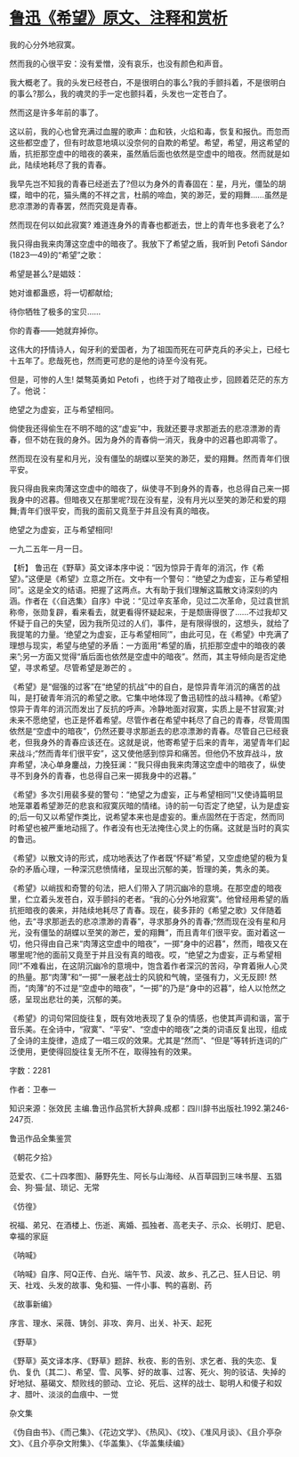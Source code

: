 # [鲁迅《希望》原文、注释和赏析](https://www.vrrw.net/wx/9391.html)

我的心分外地寂寞。

然而我的心很平安：没有爱憎，没有哀乐，也没有颜色和声音。

我大概老了。我的头发已经苍白，不是很明白的事么?我的手颤抖着，不是很明白的事么?那么，我的魂灵的手一定也颤抖着，头发也一定苍白了。

然而这是许多年前的事了。

这以前，我的心也曾充满过血腥的歌声：血和铁，火焰和毒，恢复和报仇。而忽而这些都空虚了，但有时故意地填以没奈何的自欺的希望。希望，希望，用这希望的盾，抗拒那空虚中的暗夜的袭来，虽然盾后面也依然是空虚中的暗夜。然而就是如此，陆续地耗尽了我的青春。

我早先岂不知我的青春已经逝去了?但以为身外的青春固在：星，月光，僵坠的胡蝶，暗中的花，猫头鹰的不祥之言，杜鹃的啼血，笑的渺茫，爱的翔舞……虽然是悲凉漂渺的青春罢，然而究竟是青春。

然而现在何以如此寂寞? 难道连身外的青春也都逝去，世上的青年也多衰老了么?

我只得由我来肉薄这空虚中的暗夜了。我放下了希望之盾，我听到 Petofi Sándor (1823—49)的“希望”之歌：

希望是甚么?是娼妓：

她对谁都蛊惑，将一切都献给;

待你牺牲了极多的宝贝……

你的青春——她就弃掉你。

这伟大的抒情诗人，匈牙利的爱国者，为了祖国而死在可萨克兵的矛尖上，已经七十五年了。悲哉死也，然而更可悲的是他的诗至今没有死。

但是，可惨的人生! 桀骜英勇如 Petofi ，也终于对了暗夜止步，回顾着茫茫的东方了。他说：

绝望之为虚妄，正与希望相同。

倘使我还得偷生在不明不暗的这“虚妄”中，我就还要寻求那逝去的悲凉漂渺的青春，但不妨在我的身外。因为身外的青春倘一消灭，我身中的迟暮也即凋零了。

然而现在没有星和月光，没有僵坠的胡蝶以至笑的渺茫，爱的翔舞。然而青年们很平安。

我只得由我来肉薄这空虚中的暗夜了，纵使寻不到身外的青春，也总得自己来一掷我身中的迟暮。但暗夜又在那里呢?现在没有星，没有月光以至笑的渺茫和爱的翔舞;青年们很平安，而我的面前又竟至于并且没有真的暗夜。

绝望之为虚妄，正与希望相同!

一九二五年一月一日。



【析】 鲁迅在《野草》英文译本序中说：“因为惊异于青年的消沉，作《希望》。”这便是《希望》立意之所在。文中有一个警句：“绝望之为虚妄，正与希望相同”。这是全文的结语。把握了这两点。大有助于我们理解这篇散文诗深刻的内涵。作者在《〈自选集〉自序》中说：“见过辛亥革命，见过二次革命，见过袁世凯称帝，张勋复辟，看来看去，就更看得怀疑起来，于是颓唐得很了……不过我却又怀疑于自己的失望，因为我所见过的人们，事件，是有限得很的，这想头，就给了我提笔的力量。‘绝望之为虚妄，正与希望相同’”，由此可见，在《希望》中充满了理想与现实，希望与绝望的矛盾：一方面用“希望的盾，抗拒那空虚中的暗夜的袭来”;另一方面又觉得“盾后面也依然是空虚中的暗夜”。然而，其主导倾向是否定绝望，寻求希望。尽管希望是渺芒的 。

《希望》是“倔强的过客”在“绝望的抗战”中的自白，是惊异青年消沉的痛苦的战叫，是打破青年消沉的希望之歌。它集中地体现了鲁迅韧性的战斗精神。《希望》惊异于青年的消沉而发出了反抗的呼声。冷静地面对寂寞，实质上是不甘寂寞;对未来不愿绝望，也正是怀着希望。尽管作者在希望中耗尽了自己的青春，尽管周围依然是“空虚中的暗夜”，仍然还要寻求那逝去的悲凉漂渺的青春。尽管自己已经衰老，但我身外的青春应该还在。这就是说，他寄希望于后来的青年，渴望青年们起来战斗;“然而青年们很平安”，这又使他感到惊异和痛苦。但他仍不放弃战斗，放弃希望，决心单身鏖战，力挽狂澜：“我只得由我来肉薄这空虚中的暗夜了，纵使寻不到身外的青春，也总得自己来一掷我身中的迟暮。”

《希望》多次引用裴多斐的警句：“绝望之为虚妄，正与希望相同”!又使诗篇明显地笼罩着希望渺茫的悲哀和寂寞灰暗的情绪。诗的前一句否定了绝望，认为是虚妄的;后一句又以希望作类比，说希望本来也是虚妄的。重点固然在于否定，然而同时希望也被严重地动摇了。作者没有也无法掩住心灵上的伤痛。这就是当时的真实的鲁迅。

《希望》以散文诗的形式，成功地表达了作者既“怀疑”希望，又空虚绝望的极为复杂的矛盾心理，一种深沉悲愤情绪，呈现出沉郁的美，哲理的美，隽永的美。

《希望》以峭拔和奇警的句法，把人们带入了阴沉幽冷的意境。在那空虚的暗夜里，伫立着头发苍白，双手颤抖的老者。“我的心分外地寂寞”。他曾经用希望的盾抗拒暗夜的袭来，并陆续地耗尽了青春。现在，裴多菲的《希望之歌》又伴随着他，去“寻求那逝去的悲凉漂渺的青春”，寻求那身外的青春;“然而现在没有星和月光，没有僵坠的胡蝶以至笑的渺芒，爱的翔舞”，而且青年们很平安。面对着这一切，他只得由自己来“肉薄这空虚中的暗夜”，一掷“身中的迟暮”，然而，暗夜又在哪里呢?他的面前又竟至于并且没有真的暗夜。哎，“绝望之为虚妄，正与希望相同!”不难看出，在这阴沉幽冷的意境中，饱含着作者深沉的苦闷，孕育着揪人心灵的热量。那“肉薄”和“一掷”一展老战士的风貌和气魄，坚强有力，义无反顾! 然而，“肉薄”的不过是“空虚中的暗夜”，“一掷”的乃是“身中的迟暮”，给人以怆然之感，呈现出悲壮的美，沉郁的美。

《希望》的词句常回旋往复，既有效地表现了复杂的情感，也使其声调和谐，富于音乐美。在全诗中，“寂寞”、“平安”、“空虚中的暗夜”之类的词语反复出现，组成了全诗的主旋律，造成了一唱三叹的效果。尤其是“然而”、“但是”等转折连词的广泛使用，更使得回旋往复无所不在，取得独有的效果。

字数：2281

作者：卫奉一

知识来源：张效民 主编.鲁迅作品赏析大辞典.成都：四川辞书出版社.1992.第246-247页.

鲁迅作品全集鉴赏

《朝花夕拾》

范爱农、《二十四孝图》、藤野先生、阿长与山海经、从百草园到三味书屋、五猖会、狗·猫·鼠、琐记、无常

《仿徨》

祝福、弟兄、在酒楼上、伤逝、离婚、孤独者、高老夫子、示众、长明灯、肥皂、幸福的家庭

《呐喊》

《呐喊》自序、阿Q正传、白光、端午节、风波、故乡、孔乙己、狂人日记、明天、社戏、头发的故事、兔和猫、一件小事、鸭的喜剧、药

《故事新编》

序言、理水、采薇、铸剑、非攻、奔月、出关、补天、起死

《野草》

《野草》英文译本序、《野草》题辞、秋夜、影的告别、求乞者、我的失恋、复仇、复仇〔其二〕、希望、雪、风筝、好的故事、过客、死火、狗的驳诘、失掉的好地狱、墓碣文、颓败线的颤动、立论、死后、这样的战士、聪明人和傻子和奴才、腊叶、淡淡的血痕中、一觉

杂文集

《伪自由书》、《而己集》、《花边文学》、《热风》、《坟》、《准风月谈》、《且介亭杂文》、《且介亭杂文附集》、《华盖集》、《华盖集续编》

